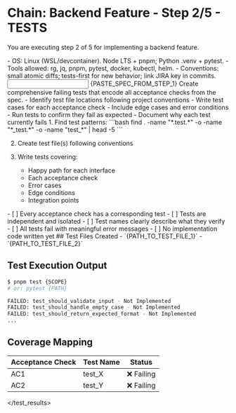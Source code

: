 # Chain: Backend Feature - Step 2/5 - TESTS

You are executing step 2 of 5 for implementing a backend feature.

<context>
- OS: Linux (WSL/devcontainer). Node LTS + pnpm; Python .venv + pytest.
- Tools allowed: rg, jq, pnpm, pytest, docker, kubectl, helm.
- Conventions: small atomic diffs; tests-first for new behavior; link JIRA key in commits.
</context>

<input>
{PASTE_SPEC_FROM_STEP_1}
</input>

<goal>
Create comprehensive failing tests that encode all acceptance checks from the spec.
</goal>

<plan>
- Identify test file locations following project conventions
- Write test cases for each acceptance check
- Include edge cases and error conditions
- Run tests to confirm they fail as expected
- Document why each test currently fails
</plan>

<work>
1. Find test patterns:
   ```bash
   find . -name "*.test.*" -o -name "*_test.*" -o -name "test_*" | head -5
   ```

2. Create test file(s) following conventions

3. Write tests covering:
   - Happy path for each interface
   - Each acceptance check
   - Error cases
   - Edge conditions
   - Integration points
</work>

<review>
- [ ] Every acceptance check has a corresponding test
- [ ] Tests are independent and isolated
- [ ] Test names clearly describe what they verify
- [ ] All tests fail with meaningful error messages
- [ ] No implementation code written yet
</review>

<handoff>
<test_results>
## Test Files Created
- `{PATH_TO_TEST_FILE_1}`
- `{PATH_TO_TEST_FILE_2}`

## Test Execution Output
```bash
$ pnpm test {SCOPE}
# or: pytest {PATH}

FAILED: test_should_validate_input - Not Implemented
FAILED: test_should_handle_empty_case - Not Implemented
FAILED: test_should_return_expected_format - Not Implemented
...
```

## Coverage Mapping
| Acceptance Check | Test Name | Status |
|-----------------|-----------|---------|
| AC1 | test_X | ❌ Failing |
| AC2 | test_Y | ❌ Failing |
</test_results>
</handoff>